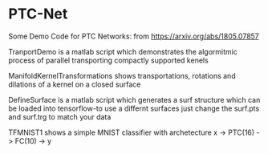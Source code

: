 # PTC-Net
Some Demo Code for PTC Networks: from https://arxiv.org/abs/1805.07857

TranportDemo is a matlab script which demonstrates the algormitmic process of parallel transporting compactly supported kenels

ManifoldKernelTransformations shows transportations, rotations and dilations of a kernel on a closed surface

DefineSurface is a matlab script which generates a surf structure which can be loaded into tensorflow-to use a differnt surfaces just change the surf.pts and surf.trg to match your data

TFMNIST1 shows a simple MNIST classifier with archetecture x -> PTC(16) -> FC(10) -> y
